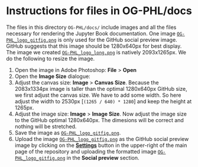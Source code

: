 # Instructions for files in OG-PHL/docs
The files in this directory `OG-PHL/docs/` include images and all the files necessary for rendering the Jupyter Book documentation. One image [`OG-PHL_logo_gitfig.png`](docs/OG-PHL_logo_gitfig.png) is only used for the GitHub social preview image. GitHub suggests that this image should be 1280x640px for best display. The image we created [`OG-PHL_logo_long.png`](docs/OG-PHL_logo_long.png) is natively 2093x1265px. We do the following to resize the image.

1. Open the image in Adobe Photoshop: **File** > **Open**
2. Open the **Image Size** dialogue:
3. Adjust the canvas size: **Image** > **Canvas Size**. Because the 2083x1334px image is taller than the optimal 1280x640px GitHub size, we first adjust the canvas size. We have to add some width. So here adjust the width to 2530px [`(1265 / 640) * 1280`] and keep the height at 1265px.
4. Adjust the image size: **Image** > **Image Size**. Now adjust the image size to the GitHub optimal 1280x640px. The dimesions will be correct and nothing will be stretched.
5. Save the image as [`OG-PHL_logo_gitfig.png`](docs/OG-PHL_logo_gitfig.png).
6. Upload the image [`OG-PHL_logo_gitfig.png`](docs/OG-PHL_logo_gitfig.png) as the GitHub social preview image by clicking on the [**Settings**](https://github.com/PSLmodels/OG-PHL/settings) button in the upper-right of the main page of the repository and uploading the formatted image [`OG-PHL_logo_gitfig.png`](docs/OG-PHL_logo_gitfig.png) in the **Social preview** section.
